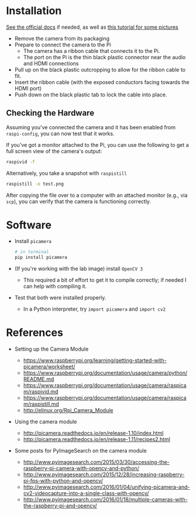 <!-- 
Author: BB 
Last revised: 2017/01/17 
-->

# Installation

[See the official docs](https://www.raspberrypi.org/documentation/usage/camera/python/README.md) if needed, as well as [this tutorial for some pictures](https://www.raspberrypi.org/learning/getting-started-with-picamera/worksheet/)

- Remove the camera from its packaging
- Prepare to connect the camera to the Pi
  + The camera has a ribbon cable that connects it to the Pi. 
  + The port on the Pi is the thin black plastic connector near the audio and HDMI connections
- Pull up on the black plastic outcropping to allow for the ribbon cable to fit.
- Insert the ribbon cable (with the exposed conductors facing towards the HDMI port)
- Push down on the black plastic tab to lock the cable into place.

## Checking the Hardware

Assuming you've connected the camera and it has been enabled from `raspi-config`, you can now test that it works.

If you've got a monitor attached to the Pi, you can use the following to get a full screen view of the camera's output:

```bash
raspivid -f
```

Alternatively, you take a snapshot with `raspistill`

```bash
raspistill -o test.png
```

After copying the file over to a computer with an attached monitor (e.g., via `scp`), you can verify that the camera is functioning correctly.

# Software

- Install `picamera`
  
  ```bash
  # in terminal
  pip install picamera
  ```

- (If you're working with the lab image) install `OpenCV 3`
  + This required a bit of effort to get it to compile correctly; if needed I can help with compiling it.
- Test that both were installed properly.
  + In a Python interpreter, try `import picamera` and `import cv2`

# References

- Setting up the Camera Module
  - https://www.raspberrypi.org/learning/getting-started-with-picamera/worksheet/
  - https://www.raspberrypi.org/documentation/usage/camera/python/README.md
  - https://www.raspberrypi.org/documentation/usage/camera/raspicam/raspivid.md
  - https://www.raspberrypi.org/documentation/usage/camera/raspicam/raspistill.md
  - http://elinux.org/Rpi_Camera_Module

- Using the camera module
  - http://picamera.readthedocs.io/en/release-1.10/index.html
  - http://picamera.readthedocs.io/en/release-1.11/recipes2.html

- Some posts for PyImageSearch on the camera module
  + http://www.pyimagesearch.com/2015/03/30/accessing-the-raspberry-pi-camera-with-opencv-and-python/
  + http://www.pyimagesearch.com/2015/12/28/increasing-raspberry-pi-fps-with-python-and-opencv/
  + http://www.pyimagesearch.com/2016/01/04/unifying-picamera-and-cv2-videocapture-into-a-single-class-with-opencv/
  + http://www.pyimagesearch.com/2016/01/18/multiple-cameras-with-the-raspberry-pi-and-opencv/